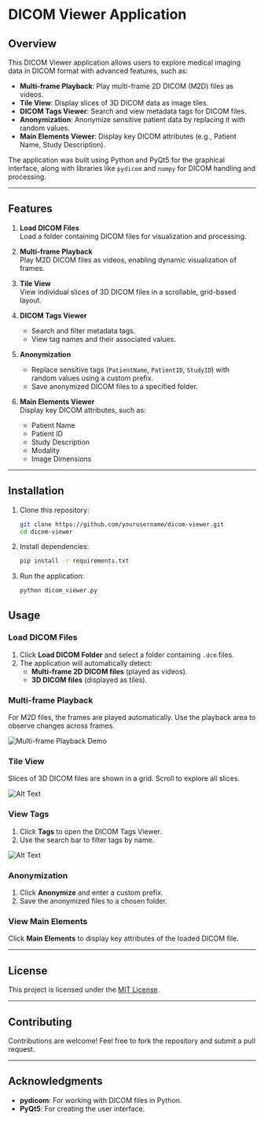 # DICOM Viewer Application

## Overview

This DICOM Viewer application allows users to explore medical imaging data in DICOM format with advanced features, such as:
- **Multi-frame Playback**: Play multi-frame 2D DICOM (M2D) files as videos.
- **Tile View**: Display slices of 3D DICOM data as image tiles.
- **DICOM Tags Viewer**: Search and view metadata tags for DICOM files.
- **Anonymization**: Anonymize sensitive patient data by replacing it with random values.
- **Main Elements Viewer**: Display key DICOM attributes (e.g., Patient Name, Study Description).

The application was built using Python and PyQt5 for the graphical interface, along with libraries like `pydicom` and `numpy` for DICOM handling and processing.

---

## Features

1. **Load DICOM Files**  
   Load a folder containing DICOM files for visualization and processing.

2. **Multi-frame Playback**  
   Play M2D DICOM files as videos, enabling dynamic visualization of frames.

3. **Tile View**  
   View individual slices of 3D DICOM files in a scrollable, grid-based layout.

4. **DICOM Tags Viewer**  
   - Search and filter metadata tags.  
   - View tag names and their associated values.

5. **Anonymization**  
   - Replace sensitive tags (`PatientName`, `PatientID`, `StudyID`) with random values using a custom prefix.  
   - Save anonymized DICOM files to a specified folder.

6. **Main Elements Viewer**  
   Display key DICOM attributes, such as:
   - Patient Name  
   - Patient ID  
   - Study Description  
   - Modality  
   - Image Dimensions  

---

## Installation

1. Clone this repository:
   ```bash
   git clone https://github.com/yourusername/dicom-viewer.git
   cd dicom-viewer

2. Install dependencies:
   ```bash
   pip install -r requirements.txt

3. Run the application:
   ```bash
   python dicom_viewer.py

## Usage

### Load DICOM Files
1. Click **Load DICOM Folder** and select a folder containing `.dcm` files.
2. The application will automatically detect:
   - **Multi-frame 2D DICOM files** (played as videos).
   - **3D DICOM files** (displayed as tiles).

### Multi-frame Playback
For M2D files, the frames are played automatically. Use the playback area to observe changes across frames.

![Multi-frame Playback Demo](Screenshots/M2D_GIF.gif)

### Tile View
Slices of 3D DICOM files are shown in a grid. Scroll to explore all slices.

![Alt Text](Screenshots/Main_UI.png)

### View Tags
1. Click **Tags** to open the DICOM Tags Viewer.  
2. Use the search bar to filter tags by name.

![Alt Text](Screenshots/Tags_Window.png)

### Anonymization
1. Click **Anonymize** and enter a custom prefix.  
2. Save the anonymized files to a chosen folder.

### View Main Elements
Click **Main Elements** to display key attributes of the loaded DICOM file.

---


## License
This project is licensed under the [MIT License](LICENSE).

---

## Contributing
Contributions are welcome! Feel free to fork the repository and submit a pull request.

---

## Acknowledgments
- **pydicom**: For working with DICOM files in Python.  
- **PyQt5**: For creating the user interface.

